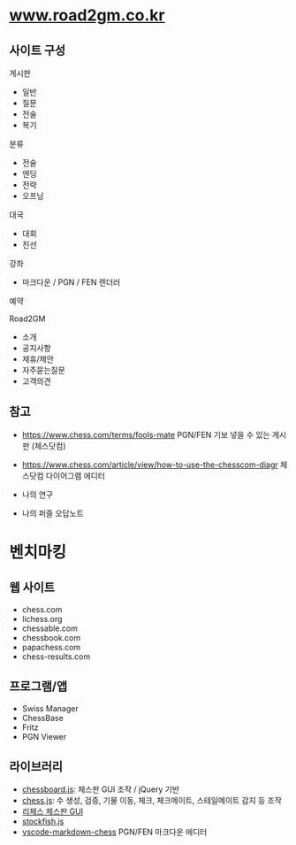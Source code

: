# www.road2gm.co.kr

## 사이트 구성

게시판

- 일반
- 질문
- 전술
- 복기

분류
- 전술
- 엔딩
- 전략
- 오프닝

대국

- 대회
- 친선

강좌

- 마크다운 / PGN / FEN 렌더러

예약

Road2GM

- 소개
- 공지사항
- 제휴/제안
- 자주묻는질문
- 고객의견

## 참고

- https://www.chess.com/terms/fools-mate PGN/FEN 기보 넣을 수 있는 게시판 (체스닷컴)
- https://www.chess.com/article/view/how-to-use-the-chesscom-diagr 체스닷컴 다이어그램 에디터

- 나의 연구
- 나의 퍼즐 오답노트

# 벤치마킹
## 웹 사이트
* chess.com
* lichess.org
* chessable.com
* chessbook.com
* papachess.com
* chess-results.com

## 프로그램/앱
- Swiss Manager
- ChessBase
- Fritz
- PGN Viewer

## 라이브러리
- [chessboard.js](https://www.npmjs.com/package/@chrisoakman/chessboardjs): 체스판 GUI 조작 / jQuery 기반
- [chess.js](https://github.com/jhlywa/chess.js): 수 생성, 검증, 기물 이동, 체크, 체크메이트, 스테일메이트 감지 등 조작
- [리체스 체스판 GUI](https://github.com/lichess-org/chessground)
- [stockfish.js](https://www.npmjs.com/package/stockfish)
- [vscode-markdown-chess](https://github.com/eronnen/vscode-markdown-chess) PGN/FEN 마크다운 에디터